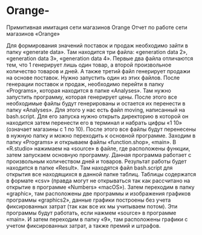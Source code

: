 # Orange-
Примитивная имитация сети магазинов Orange
Отчет по работе сети магазинов «Orange»

Для формирования значений поставок и продаж необходимо зайти в папку «generate data». Там находится три файла: «generation data 2», «generation data 3», «generation data 4». Первые два файла отличаются тем, что 1 генерирует лишь один товар, а второй произвольное количество товаров и дней. А также третий файл генерирует продажи на основе поставок. Нужно запустить один из этих файлов. После генерации поставок и продаж, необходимо перейти в папку «Programs», которая находится в папке «Analyses». Там нужно запустить программу, которая генерирует цены. После этого все необходимые файлы будут генерированы и остается их перенести в папку «Analyses». Для этого у нас есть файл moving, написанный на bash.script. Для его запуска нужно открыть директорию в которой он находится затем перенести его в терминал и набрать цифры «1 10» (означает магазины с 1 по 10). После этого все файлы будут перенесены в нужную папку и можно переходить к основной программе. Заходим в папку «Programs» и открываем файлы «function.shop», «main». В «R.studio» нажимаем на «source» в файле, где расположены функции, затем запускаем основную программу. Данная программа работает с произвольным количеством дней и товаров. Результат работы будет находится в папке «Result». Там находятся файл bash.script для открытия все находящихся в данной папке таблиц. Таблицы содержатся в формате «csv» (правда могут не открываться так как рассчитано на открытие в программе «Numbers» «macOS»). Затем переходим в папку «graphic», там расположены две программы и изображения графиков программы «graphics2», данные графики построены без учета фиксированных затрат (так как все их мы учитываем потом). Эти программы будут работать, если нажмем «source» в программе «main». И затем переходим в папку «9», там расположены графики с учетом фиксированных затрат, а также премий и штрафов.
